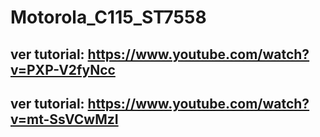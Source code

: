 # Motorola_C115_ST7558
## ver tutorial: https://www.youtube.com/watch?v=PXP-V2fyNcc
## ver tutorial: https://www.youtube.com/watch?v=mt-SsVCwMzI


